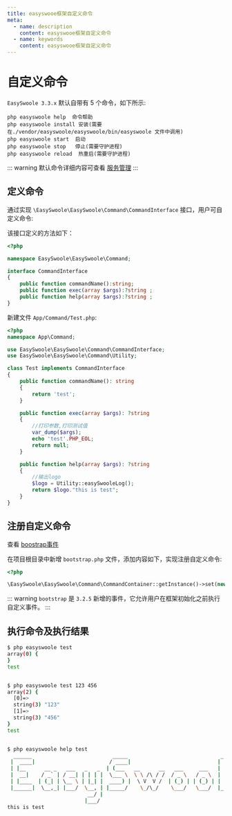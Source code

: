 ```yaml
---
title: easyswooe框架自定义命令
meta:
  - name: description
    content: easyswooe框架自定义命令
  - name: keywords
    content: easyswooe框架自定义命令
---
```


# 自定义命令
`EasySwoole 3.3.x` 默认自带有 5 个命令，如下所示:  
```
php easyswoole help  命令帮助
php easyswoole install 安装(需要在./vendor/easyswoole/easyswoole/bin/easyswoole 文件中调用)
php easyswoole start  启动
php easyswoole stop   停止(需要守护进程)
php easyswoole reload  热重启(需要守护进程)
```

::: warning 
  默认命令详细内容可查看 [服务管理](https://github.com/easy-swoole/doc-3.3.x/tree/master/Cn/QuickStart/server.md)
:::

## 定义命令

通过实现 `\EasySwoole\EasySwoole\Command\CommandInterface` 接口，用户可自定义命令:  

该接口定义的方法如下：
```php
<?php

namespace EasySwoole\EasySwoole\Command;

interface CommandInterface
{
    public function commandName():string;
    public function exec(array $args):?string ;
    public function help(array $args):?string ;
}
```

新建文件 `App/Command/Test.php`:

```php
<?php
namespace App\Command;

use EasySwoole\EasySwoole\Command\CommandInterface;
use EasySwoole\EasySwoole\Command\Utility;

class Test implements CommandInterface
{
    public function commandName(): string
    {
        return 'test';
    }

    public function exec(array $args): ?string
    {
        //打印参数,打印测试值
        var_dump($args);
        echo 'test'.PHP_EOL;
        return null;
    }

    public function help(array $args): ?string
    {
        //输出logo
        $logo = Utility::easySwooleLog();
        return $logo."this is test";
    }
}
```

## 注册自定义命令

查看 [boostrap事件](https://github.com/easy-swoole/doc-3.3.x/tree/master/Cn/Core/event/bootstrap.md)

在项目根目录中新增 `bootstrap.php` 文件，添加内容如下，实现注册自定义命令:

```php
<?php

\EasySwoole\EasySwoole\Command\CommandContainer::getInstance()->set(new \App\Command\Test());
```

::: warning 
  `bootstrap` 是 `3.2.5` 新增的事件，它允许用户在框架初始化之前执行自定义事件。
:::

## 执行命令及执行结果
```bash
$ php easyswoole test
array(0) {
}
test


$ php easyswoole test 123 456
array(2) {
  [0]=>
  string(3) "123"
  [1]=>
  string(3) "456"
}
test


$ php easyswoole help test
  ______                          _____                              _
 |  ____|                        / ____|                            | |
 | |__      __ _   ___   _   _  | (___   __      __   ___     ___   | |   ___
 |  __|    / _` | / __| | | | |  \___ \  \ \ /\ / /  / _ \   / _ \  | |  / _ \
 | |____  | (_| | \__ \ | |_| |  ____) |  \ V  V /  | (_) | | (_) | | | |  __/
 |______|  \__,_| |___/  \__, | |_____/    \_/\_/    \___/   \___/  |_|  \___|
                          __/ |
                         |___/
this is test
```
